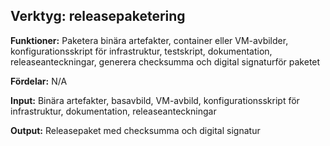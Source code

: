 ## Verktyg: releasepaketering
**Funktioner:**
Paketera binära artefakter, container eller VM-avbilder, konfigurationsskript för infrastruktur, testskript, dokumentation, releaseanteckningar, 
generera checksumma och digital signaturför paketet

**Fördelar:**
N/A

**Input:**
Binära artefakter, basavbild, VM-avbild, konfigurationsskript för infrastruktur, dokumentation, releaseanteckningar

**Output:**
Releasepaket med checksumma och digital signatur